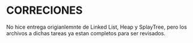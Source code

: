# CORRECIONES

No hice entrega origianlemnte de Linked List, Heap y SplayTree, pero los archivos a dichas tareas ya estan completos para ser revisados.
